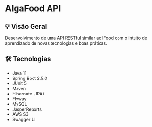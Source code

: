 # AlgaFood API


## 💡 Visão Geral
Desenvolvimento de uma API RESTful similar ao IFood com o intuito de aprendizado de novas tecnologias e boas práticas. 

## 🛠 Tecnologias
- Java 11
- Spring Boot 2.5.0
- JUnit 5
- Maven
- Hibernate (JPA)
- Flyway
- MySQL
- JasperReports
- AWS S3
- Swagger UI
